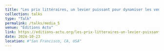 ```yaml
---
title: "Les prix littéraires, un levier puissant pour dynamiser les ventes"
collection: talks
type: "Talk"
permalink: /talks/media_5
venue: "Éditions Actu"
link: https://editions-actu.org/les-prix-litteraires-un-levier-puissant/
date: 2024-10-23
location: #"San Francisco, CA, USA"
---
```

